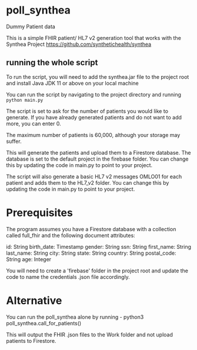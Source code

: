 # poll_synthea
Dummy Patient data 

This is a simple FHIR patient/ HL7 v2 generation tool that works with the Synthea Project https://github.com/synthetichealth/synthea

## running the whole script

To run the script, you will need to add the synthea.jar file to the project root and install Java JDK 11 or above on your local machine

You can run the script by navigating to the project directory and running  ```python main.py```

The script is set to ask for the number of patients you would like to generate. If you have already generated patients and do not want to add more, you can enter 0.

The maximum number of patients is 60,000, although your storage may suffer.

This will generate the patients and upload them to a Firestore database. The database is set to the default project in the firebase folder. You can change this by updating the code in main.py to point to your project.

The script will also generate a basic HL7 v2 messages OMLO01 for each patient and adds them to the HL7_v2 folder. You can change this by updating the code in main.py to point to your project.

# Prerequisites
The program assumes you have a Firestore database with a collection called full_fhir and the following document attributes:

id: String
birth_date: Timestamp
gender: String
ssn: String
first_name: String
last_name: String
city: String
state: String
country: String
postal_code: String
age: Integer

You will need to create a 'firebase' folder in the project root and update the code to name the credentials .json file accordingly.

# Alternative
You can run the poll_synthea alone by running - python3 poll_synthea.call_for_patients()

This will output the FHIR .json files to the Work folder and not upload patients to Firestore.

